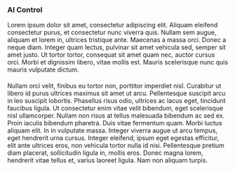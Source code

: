 ### AI Control
Lorem ipsum dolor sit amet, consectetur adipiscing elit. Aliquam eleifend consectetur purus, et consectetur nunc viverra quis. Nullam sem augue, aliquam et lorem in, ultrices tristique ante. Maecenas a massa orci. Donec a neque diam. Integer quam lectus, pulvinar sit amet vehicula sed, semper sit amet justo. Ut tortor tortor, consequat sit amet quam nec, auctor cursus orci. Morbi et dignissim libero, vitae mollis est. Mauris scelerisque nunc quis mauris vulputate dictum.
####
Nullam orci velit, finibus eu tortor non, porttitor imperdiet nisl. Curabitur ut libero id purus ultrices maximus sit amet ut arcu. Pellentesque suscipit arcu in leo suscipit lobortis. Phasellus risus odio, ultrices ac lacus eget, tincidunt faucibus ligula. Ut consectetur enim vitae velit bibendum, eget scelerisque nisl ullamcorper. Nullam non risus at tellus malesuada bibendum ac sed ex. Proin iaculis bibendum pharetra. Duis vitae fermentum quam. Morbi luctus aliquam elit. In in vulputate massa. Integer viverra augue ut arcu tempus, eget hendrerit urna cursus. Integer eleifend, ipsum eget egestas efficitur, elit ante ultrices eros, non vehicula tortor nulla id nisi. Pellentesque pretium diam placerat, sollicitudin ligula in, mollis eros. Donec magna lorem, hendrerit vitae tellus et, varius laoreet ligula. Nam non aliquam turpis.